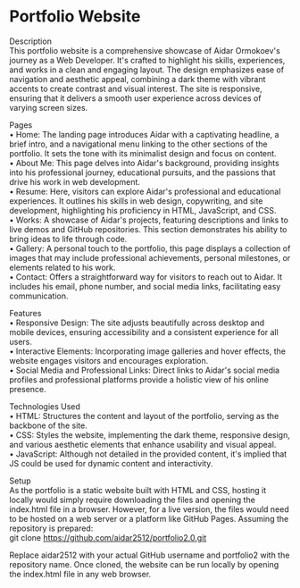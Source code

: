 # Portfolio Website  
Description  
This portfolio website is a comprehensive showcase of Aidar Ormokoev's journey as a Web Developer. It's crafted to highlight his skills, experiences, and works in a clean and engaging layout. The design emphasizes ease of navigation and aesthetic appeal, combining a dark theme with vibrant accents to create contrast and visual interest. The site is responsive, ensuring that it delivers a smooth user experience across devices of varying screen sizes.  

Pages  
• Home: The landing page introduces Aidar with a captivating headline, a brief intro, and a navigational menu linking to the other sections of the portfolio. It sets the tone with its minimalist design and focus on content.  
• About Me: This page delves into Aidar's background, providing insights into his professional journey, educational pursuits, and the passions that drive his work in web development.  
• Resume: Here, visitors can explore Aidar's professional and educational experiences. It outlines his skills in web design, copywriting, and site development, highlighting his proficiency in HTML, JavaScript, and CSS.  
• Works: A showcase of Aidar's projects, featuring descriptions and links to live demos and GitHub repositories. This section demonstrates his ability to bring ideas to life through code.  
• Gallery: A personal touch to the portfolio, this page displays a collection of images that may include professional achievements, personal milestones, or elements related to his work.  
• Contact: Offers a straightforward way for visitors to reach out to Aidar. It includes his email, phone number, and social media links, facilitating easy communication.  

Features  
• Responsive Design: The site adjusts beautifully across desktop and mobile devices, ensuring accessibility and a consistent experience for all users.  
• Interactive Elements: Incorporating image galleries and hover effects, the website engages visitors and encourages exploration.  
• Social Media and Professional Links: Direct links to Aidar's social media profiles and professional platforms provide a holistic view of his online presence.  

Technologies Used  
• HTML: Structures the content and layout of the portfolio, serving as the backbone of the site.  
• CSS: Styles the website, implementing the dark theme, responsive design, and various aesthetic elements that enhance usability and visual appeal.  
• JavaScript: Although not detailed in the provided content, it's implied that JS could be used for dynamic content and interactivity.  

Setup  
As the portfolio is a static website built with HTML and CSS, hosting it locally would simply require downloading the files and opening the index.html file in a browser. However, for a live version, the files would need to be hosted on a web server or a platform like GitHub Pages. Assuming the repository is prepared:  
git clone https://github.com/aidar2512/portfolio2.0.git  

Replace aidar2512 with your actual GitHub username and portfolio2 with the repository name. Once cloned, the website can be run locally by opening the index.html file in any web browser.

